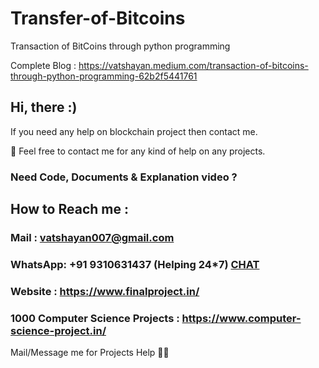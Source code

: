 # Transfer-of-Bitcoins

Transaction of BitCoins through python programming

Complete Blog : https://vatshayan.medium.com/transaction-of-bitcoins-through-python-programming-62b2f5441761


<H2>Hi, there :)</H2>


If you need any help on blockchain project then contact me.

💌 Feel free to contact me for any kind of help on any projects.
 
### Need Code, Documents & Explanation video ? 

## How to Reach me :

### Mail : vatshayan007@gmail.com 

### WhatsApp: **+91 9310631437** (Helping 24*7) **[CHAT](https://wa.me/message/CHWN2AHCPMAZK1)** 

### Website : https://www.finalproject.in/

### 1000 Computer Science Projects : https://www.computer-science-project.in/

Mail/Message me for Projects Help 🙏🏻
